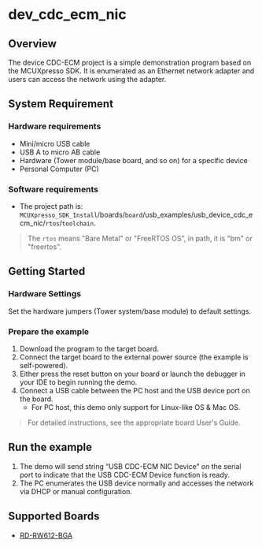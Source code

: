 # dev_cdc_ecm_nic

## Overview

The device CDC-ECM project is a simple demonstration program based on the MCUXpresso SDK.
It is enumerated as an Ethernet network adapter and users can access the network using the adapter.

## System Requirement

### Hardware requirements

- Mini/micro USB cable
- USB A to micro AB cable
- Hardware (Tower module/base board, and so on) for a specific device
- Personal Computer (PC)

### Software requirements

- The project path is:
  `MCUXpresso_SDK_Install`/boards/`board`/usb_examples/usb_device_cdc_ecm_nic/`rtos`/`toolchain`.

> The `rtos` means "Bare Metal" or "FreeRTOS OS", in path, it is "bm" or "freertos".

## Getting Started

### Hardware Settings

Set the hardware jumpers (Tower system/base module) to default settings.

### Prepare the example

1.  Download the program to the target board.
2.  Connect the target board to the external power source (the example is self-powered).
3.  Either press the reset button on your board or launch the debugger in your IDE to begin running the demo.
4.  Connect a USB cable between the PC host and the USB device port on the board.
    - For PC host, this demo only support for Linux-like OS & Mac OS.

> For detailed instructions, see the appropriate board User's Guide.

## Run the example

1. The demo will send string “USB CDC-ECM NIC Device” on the serial port to indicate that the USB CDC-ECM Device function is ready.
2. The PC enumerates the USB device normally and accesses the network via DHCP or manual configuration.

## Supported Boards

- [RD-RW612-BGA](../../_boards/rdrw612bga/usb_examples/usb_device_cdc_ecm_nic/example_board_readme.md)

